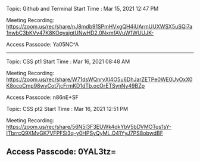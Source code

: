Topic: Github and Terminal
Start Time : Mar 15, 2021 12:47 PM

Meeting Recording:
https://zoom.us/rec/share/nJ8mdb91SPmHVxgQH4iUArmUUXWSX5uSQi7a1nwbC3bKVv47K8KOqvaigtUNwHD2.0NxmfAVuW1WUUJK-

Access Passcode: Ya05NC^A

---


Topic: CSS pt1
Start Time : Mar 16, 2021 08:48 AM

Meeting Recording:
https://zoom.us/rec/share/W71dsWQnrvXl4O5u6DhJarZETPe0WE0UvOxX0K8ocoCmp98wyCot7jcFrmKD1dTb.ocOrETSynNy49BZp

Access Passcode: n86nE+SF


Topic: CSS pt2
Start Time : Mar 16, 2021 12:51 PM

Meeting Recording:
https://zoom.us/rec/share/56N5I3F3EUWk4dkYbV5bDVMOTqs1sY-ITbrrcQ9XMvGK7VFPFSi3q-y0HPSyQyML.O41YyJ7PS8obwdBF

Access Passcode: 0YAL3tz=
---

